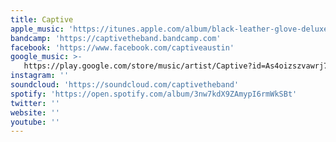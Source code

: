 ```yaml
---
title: Captive
apple_music: 'https://itunes.apple.com/album/black-leather-glove-deluxe-edition/1442198788'
bandcamp: 'https://captivetheband.bandcamp.com'
facebook: 'https://www.facebook.com/captiveaustin'
google_music: >-
   https://play.google.com/store/music/artist/Captive?id=As4oizszvawrj7x7ecdjgjutbbu
instagram: ''
soundcloud: 'https://soundcloud.com/captivetheband'
spotify: 'https://open.spotify.com/album/3nw7kdX9ZAmypI6rmWkSBt'
twitter: ''
website: ''
youtube: ''
---
```

